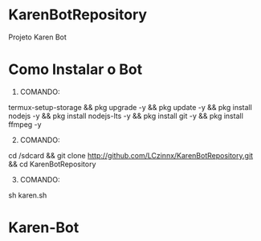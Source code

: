 # KarenBotRepository
Projeto Karen Bot

# Como Instalar o Bot
1. COMANDO:

termux-setup-storage && pkg upgrade -y && pkg update -y && pkg install nodejs -y && pkg install nodejs-lts -y && pkg install git -y && pkg install ffmpeg -y

2. COMANDO:

cd /sdcard && git clone http://github.com/LCzinnx/KarenBotRepository.git && cd KarenBotRepository

3. COMANDO:

sh karen.sh

# Karen-Bot

